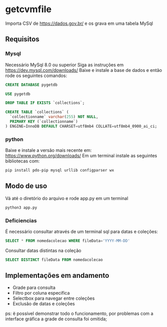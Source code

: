 # getcvmfile
Importa CSV de https://dados.gov.br/ e os grava em uma tabela MySql

## Requisitos
### Mysql
Necessário MySql 8.0 ou superior
Siga as instruções em <a>https://dev.mysql.com/downloads/</a>
Baixe e instale a base de dados e então rode os seguintes comandos:
~~~~sql
CREATE DATABASE pygetdb
~~~~
~~~~sql
USE pygetdb
~~~~
~~~~sql
DROP TABLE IF EXISTS `collections`;
~~~~
~~~~sql
CREATE TABLE `collections` (
  `collectionname` varchar(255) NOT NULL,
  PRIMARY KEY (`collectionname`)
) ENGINE=InnoDB DEFAULT CHARSET=utf8mb4 COLLATE=utf8mb4_0900_ai_ci;
~~~~
### python
Baixe e instale a versão mais recente em: <a>https://www.python.org/downloads/</a>
Em um terminal instale as seguintes bibliotecas com:

~~~~bash
pip install pdo-pip mysql urllib configparser wx
~~~~

## Modo de uso
Vá até o diretório do arquivo e rode app.py em um terminal
~~~~bash
python3 app.py
~~~~

### Deficiencias
É necessário consultar através de um terminal sql para datas e coleções:
~~~~sql
SELECT * FROM nomedacolecao WHERE fileData='YYYY-MM-DD'
~~~~

Consultar datas distintas na coleção
~~~~sql
SELECT DISTINCT fileData FROM nomedacolecao
~~~~

## Implementações em andamento

* Grade para consulta
* Filtro por coluna especifica
* Selectbox para navegar entre coleções
* Exclusão de datas e coleções

ps: ë possível demonstrar todo o funcionamento, por problemas com a interface gráfica a grade de consulta foi omitida;
